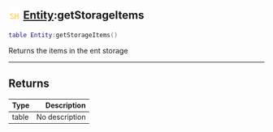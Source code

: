 ## <img src="../../.gitbook/assets/shared.png" width="24" height=24 /> [Entity](https://iaswiki.rawr.dev/readme/entity):getStorageItems

```lua
table Entity:getStorageItems()
```

Returns the items in the ent storage

------
## Returns

| Type   | Description |
| ------ | ----------: |
| table | No description |

